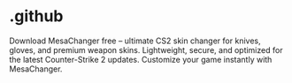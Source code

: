 # .github
Download MesaChanger free – ultimate CS2 skin changer for knives, gloves, and premium weapon skins. Lightweight, secure, and optimized for the latest Counter-Strike 2 updates. Customize your game instantly with MesaChanger.
